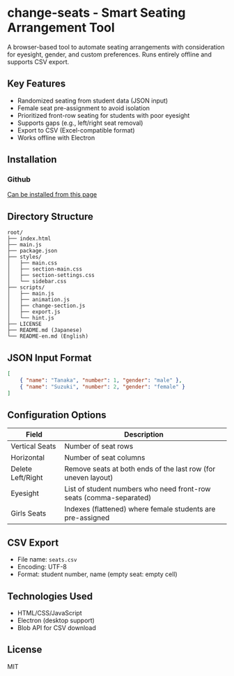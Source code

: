 # change-seats - Smart Seating Arrangement Tool

A browser-based tool to automate seating arrangements with consideration for eyesight, gender, and custom preferences. Runs entirely offline and supports CSV export.

## Key Features

* Randomized seating from student data (JSON input)
* Female seat pre-assignment to avoid isolation
* Prioritized front-row seating for students with poor eyesight
* Supports gaps (e.g., left/right seat removal)
* Export to CSV (Excel-compatible format)
* Works offline with Electron

## Installation

### Github

[Can be installed from this page](https://github.com/kado-kado/change-seats/releases)

## Directory Structure

```
root/
├── index.html
├── main.js
├── package.json
├── styles/
│   ├── main.css
│   ├── section-main.css
│   ├── section-settings.css
│   └── sidebar.css
├── scripts/
│   ├── main.js
│   ├── animation.js
│   ├── change-section.js
│   ├── export.js
│   └── hint.js
├── LICENSE
├── README.md (Japanese)
└── README-en.md (English)
```

## JSON Input Format

```json
[
    { "name": "Tanaka", "number": 1, "gender": "male" },
    { "name": "Suzuki", "number": 2, "gender": "female" }
]
```

## Configuration Options

| Field             | Description                                                        |
| ----------------- | ------------------------------------------------------------------ |
| Vertical Seats    | Number of seat rows                                                |
| Horizontal        | Number of seat columns                                             |
| Delete Left/Right | Remove seats at both ends of the last row (for uneven layout)      |
| Eyesight          | List of student numbers who need front-row seats (comma-separated) |
| Girls Seats       | Indexes (flattened) where female students are pre-assigned         |

## CSV Export

* File name: `seats.csv`
* Encoding: UTF-8
* Format: student number, name (empty seat: empty cell)

## Technologies Used

* HTML/CSS/JavaScript
* Electron (desktop support)
* Blob API for CSV download

## License

MIT